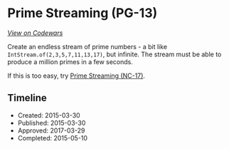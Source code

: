 # Prime Streaming (PG-13)
[*View on Codewars*](https://www.codewars.com/kata/prime-streaming-pg-13)

Create an endless stream of prime numbers - a bit like ```IntStream.of(2,3,5,7,11,13,17)```, but infinite. The stream must be able to produce a million primes in a few seconds.

If this is too easy, try [Prime Streaming (NC-17)](/kata/prime-streaming-nc-17/).

## Timeline
- Created: 2015-03-30
- Published: 2015-03-30
- Approved: 2017-03-29
- Completed: 2015-05-10